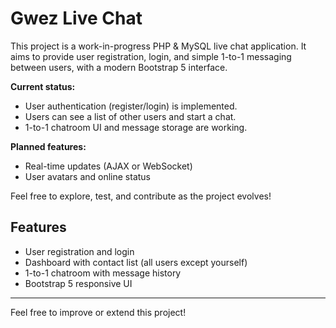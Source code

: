# Gwez Live Chat

This project is a work-in-progress PHP & MySQL live chat application. It aims to provide user registration, login, and simple 1-to-1 messaging between users, with a modern Bootstrap 5 interface.

**Current status:**
- User authentication (register/login) is implemented.
- Users can see a list of other users and start a chat.
- 1-to-1 chatroom UI and message storage are working.

**Planned features:**
- Real-time updates (AJAX or WebSocket)
- User avatars and online status

Feel free to explore, test, and contribute as the project evolves!

## Features
- User registration and login
- Dashboard with contact list (all users except yourself)
- 1-to-1 chatroom with message history
- Bootstrap 5 responsive UI


---
Feel free to improve or extend this project!